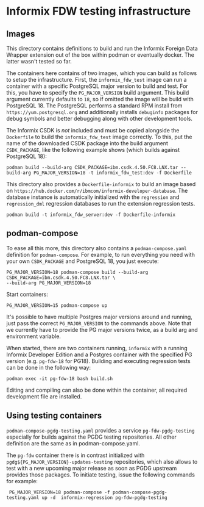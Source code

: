 Informix FDW testing infrastructure
===================================

Images
----------

This directory contains definitions to build and run the Informix Foreign Data Wrapper extension
out of the box within podman or eventually docker. The latter wasn't tested so far.

The containers here contains of two images, which you can build as follows to setup the
infrastructure. First, the `informix_fdw_test` image can run a container with a specific
PostgreSQL major version to build and test. For this, you have to specify the `PG_MAJOR_VERSION`
build argument. This build argument currently defaults to `18`, so if omitted the image
will be build with PostgreSQL 18. The PostgreSQL performs a standard RPM install from
`https://yum.postgresql.org` and additionally installs `debuginfo` packages for debug symbols and
better debugging along with other development tools.

The Informix CSDK is *not* included and must be copied alongside the `Dockerfile` to build the
`informix_fdw_test` image correctly. To this, put the name of the downloaded CSDK package into
the build argument `CSDK_PACKAGE`, like the following example shows (which builds against
PostgreSQL 18):

```shell
podman build --build-arg CSDK_PACKAGE=ibm.csdk.4.50.FC8.LNX.tar --build-arg PG_MAJOR_VERSION=18 -t informix_fdw_test:dev -f Dockerfile
```

This directory also provides a `Dockerfile-informix` to build an image based on
`https://hub.docker.com/r/ibmcom/informix-developer-database`. The database instance is
automatically initialized with the `regression` and `regression_dml` regression databases to run
the extension regression tests.

```shell
podman build -t informix_fdw_server:dev -f Dockerfile-informix
```

podman-compose
--------------

To ease all this more, this directory also contains a `podman-compose.yaml` definition for
`podman-compose`. For example, to run everything you need with your own `CSDK_PACKAGE` and
PostgreSQL 18, you just execute:

```shell
PG_MAJOR_VERSION=18 podman-compose build --build-arg CSDK_PACKAGE=ibm.csdk.4.50.FC8.LNX.tar \
--build-arg PG_MAJOR_VERSION=18
```

Start containers:

```shell
PG_MAJOR_VERSION=15 podman-compose up
```

It's possible to have multiple Postgres major versions around and running, just pass the correct
`PG_MAJOR_VERSION` to the commands above. Note that we currently have to provide the PG major
versions twice, as a build arg and environment variable.

When started, there are two containers running, `informix` with a running Informix Developer
Edition and a Postgres container with the specified PG version (e.g. `pg-fdw-18` for PG18). Building
and executing regression tests can be done in the following way:

```shell
podman exec -it pg-fdw-18 bash build.sh
```

Editing and compiling can also be done within the container, all required development file are
installed.

Using testing containers
------------------------

`podman-compose-pgdg-testing.yaml` provides a service `pg-fdw-pgdg-testing` especially for builds
against the PGDG testing repositories. All other definition are the same as in podman-compose.yaml.

The `pg-fdw` container there is in contrast initialized with `pgdg${PG_MAJOR_VERSION}-updates-testing`
repositories, which also allows to test with a new upcoming major release as soon as PGDG upstream
provides those packages. To initiate testing, issue the following commands for example:

```shell
 PG_MAJOR_VERSION=18 podman-compose -f podman-compose-pgdg-testing.yaml up -d  informix-regression pg-fdw-pgdg-testing
```
